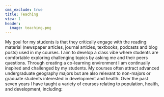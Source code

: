 ```yaml
---
cms_exclude: true
title: Teaching
view: 1
header:
  image: teaching.png
---
```


My goal for my students is that they critically engage with the reading material (newspaper articles, journal articles, textbooks, podcasts and blog posts) used in my courses. I aim to develop a class vibe where students are comfortable exploring challenging topics by asking me and their peers questions. Through creating a co-learning environment I am continually inspired and challenged by my students. My courses often attract advanced undergraduate geography majors but are also relevant to non-majors or graduate students interested in development and health. Over the past seven years I have taught a variety of courses relating to population, health, and development, including:
